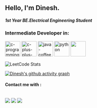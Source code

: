## Hello, I'm Dinesh.
##### 1st Year BE.Electrical Engineering Student
### Intermediate Developer in:
<img width="50" height="50" src="https://img.icons8.com/fluency/48/c-programming.png" alt="c-programming"/> <img width="50" height="50" src="https://img.icons8.com/fluency/48/c-plus-plus-logo.png" alt="c-plus-plus-logo"/> <img width="50" height="50" src="https://img.icons8.com/3d-fluency/94/java-coffee-cup-logo.png" alt="java-coffee-cup-logo"/> <img width="50" height="50" src="https://img.icons8.com/3d-fluency/94/python.png" alt="python"/> <img width="50" height="50" src="https://img.icons8.com/?size=100&id=65231&format=png&color=000000">

![LeetCode Stats](https://leetcard.jacoblin.cool/Dinesh_K_009?theme=dark&font=Marcellus&ext=contest)

[![Dinesh's github activity graph](https://github-readme-activity-graph.vercel.app/graph?username=DineshDK176&bg_color=000000&color=ffee00&line=00ff08&point=0afbff&area=true&hide_border=true)](https://github.com/ashutosh00710/github-readme-activity-graph)


#### Contact me with :
<br />[<img src="https://img.shields.io/badge/Instagram-E4405F?style=for-the-badge&logo=instagram&logoColor=white">](https://www.instagram.com/itz_dk176) [<img src="https://img.shields.io/badge/LinkedIn-0077B5?style=for-the-badge&logo=linkedin&logoColor=white">](https://www.linkedin.com/in/dinesh-k-7050a2290/) [<img src="https://img.shields.io/badge/Twitter-1DA1F2?style=for-the-badge&logo=twitter&logoColor=white">](https://twitter.com/home) 
